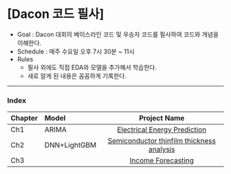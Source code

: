 # [Dacon 코드 필사]

- Goal : Dacon 대회의 베이스라인 코드 및 우승자 코드를 필사하여 코드와 개념을 이해한다.
- Schedule : 매주 수요일 오후 7시 30분 ~ 11시
- Rules
  - 필사 외에도 직접 EDA와 모델을 추가해서 학습한다.
  - 새로 알게 된 내용은 꼼꼼하게 기록한다.

---

### Index
| Chapter | Model | Project Name |
| :--- | :--- | :---: |
| Ch1 | ARIMA | [Electrical Energy Prediction](Ch1) |
| Ch2 | DNN+LightGBM | [Semiconductor thinfilm thickness analysis](Ch2) |
| Ch3 |  | [Income Forecasting](Ch3) |

